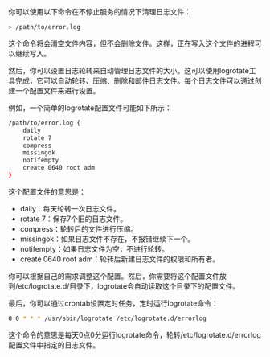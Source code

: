 你可以使用以下命令在不停止服务的情况下清理日志文件：

```bash
> /path/to/error.log
```

这个命令将会清空文件内容，但不会删除文件。这样，正在写入这个文件的进程可以继续写入。

然后，你可以设置日志轮转来自动管理日志文件的大小。这可以使用logrotate工具完成，它可以自动轮转、压缩、删除和邮件日志文件。每个日志文件可以通过创建一个配置文件来进行设置。

例如，一个简单的logrotate配置文件可能如下所示：

```bash
/path/to/error.log {
    daily
    rotate 7
    compress
    missingok
    notifempty
    create 0640 root adm
}
```

这个配置文件的意思是：

- daily：每天轮转一次日志文件。
- rotate 7：保存7个旧的日志文件。
- compress：轮转后的文件进行压缩。
- missingok：如果日志文件不存在，不报错继续下一个。
- notifempty：如果日志文件为空，不进行轮转。
- create 0640 root adm：轮转后新建日志文件的权限和所有者。

你可以根据自己的需求调整这个配置。然后，你需要将这个配置文件放到/etc/logrotate.d/目录下，logrotate会自动读取这个目录下的配置文件。

最后，你可以通过crontab设置定时任务，定时运行logrotate命令：

```bash
0 0 * * * /usr/sbin/logrotate /etc/logrotate.d/errorlog
```

这个命令的意思是每天0点0分运行logrotate命令，轮转/etc/logrotate.d/errorlog配置文件中指定的日志文件。